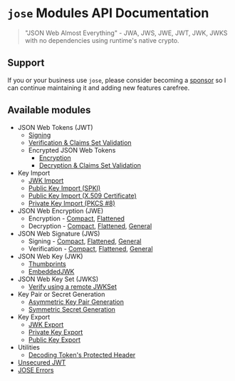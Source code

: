 # `jose` Modules API Documentation

> "JSON Web Almost Everything" - JWA, JWS, JWE, JWT, JWK, JWKS with no dependencies using runtime's native crypto.

## Support

If you or your business use `jose`, please consider becoming a [sponsor][support-sponsor] so I can continue maintaining it and adding new features carefree.

## Available modules

- JSON Web Tokens (JWT)
  - [Signing](https://github.com/panva/jose/blob/v4.0.3/docs/classes/jwt_sign.SignJWT.md#readme)
  - [Verification & Claims Set Validation](https://github.com/panva/jose/blob/v4.0.3/docs/functions/jwt_verify.jwtVerify.md#readme)
  - Encrypted JSON Web Tokens
    - [Encryption](https://github.com/panva/jose/blob/v4.0.3/docs/classes/jwt_encrypt.EncryptJWT.md#readme)
    - [Decryption & Claims Set Validation](https://github.com/panva/jose/blob/v4.0.3/docs/functions/jwt_decrypt.jwtDecrypt.md#readme)
- Key Import
  - [JWK Import](https://github.com/panva/jose/blob/v4.0.3/docs/functions/key_import.importJWK.md#readme)
  - [Public Key Import (SPKI)](https://github.com/panva/jose/blob/v4.0.3/docs/functions/key_import.importSPKI.md#readme)
  - [Public Key Import (X.509 Certificate)](https://github.com/panva/jose/blob/v4.0.3/docs/functions/key_import.importX509.md#readme)
  - [Private Key Import (PKCS #8)](https://github.com/panva/jose/blob/v4.0.3/docs/functions/key_import.importPKCS8.md#readme)
- JSON Web Encryption (JWE)
  - Encryption - [Compact](https://github.com/panva/jose/blob/v4.0.3/docs/classes/jwe_compact_encrypt.CompactEncrypt.md#readme), [Flattened](https://github.com/panva/jose/blob/v4.0.3/docs/classes/jwe_flattened_encrypt.FlattenedEncrypt.md#readme)
  - Decryption - [Compact](https://github.com/panva/jose/blob/v4.0.3/docs/functions/jwe_compact_decrypt.compactDecrypt.md#readme), [Flattened](https://github.com/panva/jose/blob/v4.0.3/docs/functions/jwe_flattened_decrypt.flattenedDecrypt.md#readme), [General](https://github.com/panva/jose/blob/v4.0.3/docs/functions/jwe_general_decrypt.generalDecrypt.md#readme)
- JSON Web Signature (JWS)
  - Signing - [Compact](https://github.com/panva/jose/blob/v4.0.3/docs/classes/jws_compact_sign.CompactSign.md#readme), [Flattened](https://github.com/panva/jose/blob/v4.0.3/docs/classes/jws_flattened_sign.FlattenedSign.md#readme), [General](https://github.com/panva/jose/blob/v4.0.3/docs/classes/jws_general_sign.GeneralSign.md#readme)
  - Verification - [Compact](https://github.com/panva/jose/blob/v4.0.3/docs/functions/jws_compact_verify.compactVerify.md#readme), [Flattened](https://github.com/panva/jose/blob/v4.0.3/docs/functions/jws_flattened_verify.flattenedVerify.md#readme), [General](https://github.com/panva/jose/blob/v4.0.3/docs/functions/jws_general_verify.generalVerify.md#readme)
- JSON Web Key (JWK)
  - [Thumbprints](https://github.com/panva/jose/blob/v4.0.3/docs/functions/jwk_thumbprint.calculateJwkThumbprint.md#readme)
  - [EmbeddedJWK](https://github.com/panva/jose/blob/v4.0.3/docs/functions/jwk_embedded.EmbeddedJWK.md#readme)
- JSON Web Key Set (JWKS)
  - [Verify using a remote JWKSet](https://github.com/panva/jose/blob/v4.0.3/docs/functions/jwks_remote.createRemoteJWKSet.md#readme)
- Key Pair or Secret Generation
  - [Asymmetric Key Pair Generation](https://github.com/panva/jose/blob/v4.0.3/docs/functions/key_generate_key_pair.generateKeyPair.md#readme)
  - [Symmetric Secret Generation](https://github.com/panva/jose/blob/v4.0.3/docs/functions/key_generate_secret.generateSecret.md#readme)
- Key Export
  - [JWK Export](https://github.com/panva/jose/blob/v4.0.3/docs/functions/key_export.exportJWK.md#readme)
  - [Private Key Export](https://github.com/panva/jose/blob/v4.0.3/docs/functions/key_export.exportPKCS8.md#readme)
  - [Public Key Export](https://github.com/panva/jose/blob/v4.0.3/docs/functions/key_export.exportSPKI.md#readme)
- Utilities
  - [Decoding Token's Protected Header](https://github.com/panva/jose/blob/v4.0.3/docs/functions/util_decode_protected_header.decodeProtectedHeader.md#readme)
- [Unsecured JWT](https://github.com/panva/jose/blob/v4.0.3/docs/classes/jwt_unsecured.UnsecuredJWT.md#readme)
- [JOSE Errors](https://github.com/panva/jose/blob/v4.0.3/docs/modules/util_errors.md#readme)

[support-sponsor]: https://github.com/sponsors/panva
